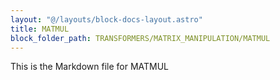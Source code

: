 ```yaml
---
layout: "@/layouts/block-docs-layout.astro"
title: MATMUL
block_folder_path: TRANSFORMERS/MATRIX_MANIPULATION/MATMUL
---
```


This is the Markdown file for MATMUL

